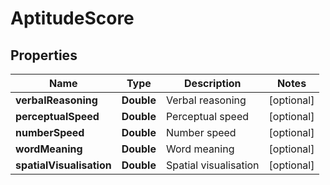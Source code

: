# AptitudeScore

## Properties
Name | Type | Description | Notes
------------ | ------------- | ------------- | -------------
**verbalReasoning** | **Double** | Verbal reasoning |  [optional]
**perceptualSpeed** | **Double** | Perceptual speed |  [optional]
**numberSpeed** | **Double** | Number speed |  [optional]
**wordMeaning** | **Double** | Word meaning |  [optional]
**spatialVisualisation** | **Double** | Spatial visualisation |  [optional]
